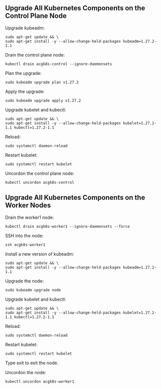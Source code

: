 ## Upgrade All Kubernetes Components on the Control Plane Node
Upgrade kubeadm:
```
sudo apt-get update && \
sudo apt-get install -y --allow-change-held-packages kubeadm=1.27.2-1.1
```
Drain the control plane node:
```
kubectl drain acgk8s-control --ignore-daemonsets
```
Plan the upgrade:
```
sudo kubeadm upgrade plan v1.27.2
```
Apply the upgrade:
```
sudo kubeadm upgrade apply v1.27.2
```
Upgrade kubelet and kubectl:
```
sudo apt-get update && \
sudo apt-get install -y --allow-change-held-packages kubelet=1.27.2-1.1 kubectl=1.27.2-1.1
```
Reload:
```
sudo systemctl daemon-reload
```
Restart kubelet:
```
sudo systemctl restart kubelet
```
Uncordon the control plane node:
```
kubectl uncordon acgk8s-control
```

## Upgrade All Kubernetes Components on the Worker Nodes
Drain the worker1 node:
```
kubectl drain acgk8s-worker1 --ignore-daemonsets --force
```
SSH into the node:
```
ssh acgk8s-worker1
```
Install a new version of kubeadm:
```
sudo apt-get update && \
sudo apt-get install -y --allow-change-held-packages kubeadm=1.27.2-1.1
```
Upgrade the node:
```
sudo kubeadm upgrade node
```
Upgrade kubelet and kubectl:
```
sudo apt-get update && \
sudo apt-get install -y --allow-change-held-packages kubelet=1.27.2-1.1 kubectl=1.27.2-1.1
```
Reload:
```
sudo systemctl daemon-reload
```
Restart kubelet:
```
sudo systemctl restart kubelet
```
Type exit to exit the node.

Uncordon the node:
```
kubectl uncordon acgk8s-worker1
```
